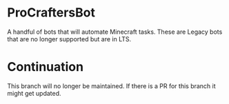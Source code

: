 # ProCraftersBot
A handful of bots that will automate Minecraft tasks. These are Legacy bots that are no longer supported but are in LTS.

# Continuation
This branch will no longer be maintained. If there is a PR for this branch it might get updated.
